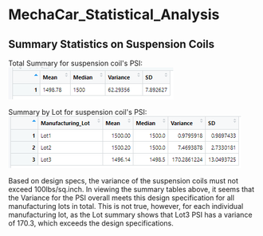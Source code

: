 # MechaCar_Statistical_Analysis

## Summary Statistics on Suspension Coils
Total Summary for suspension coil's PSI:
![total summary table image](/Images/total_summary.PNG)

Summary by Lot for suspension coil's PSI:
![lot summary table image](/Images/lot_summary.PNG)

Based on design specs, the variance of the suspension coils must not exceed 100lbs/sq.inch. In viewing the summary tables above, it seems that the Variance for the PSI overall meets this design specification for all manufacturing lots in total. This is not true, however, for each individual manufacturing lot, as the Lot summary shows that Lot3 PSI has a variance of 170.3, which exceeds the design specifications. 